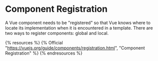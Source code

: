 # Component Registration

A Vue component needs to be "registered" so that Vue knows where to locate its implementation when it is encountered in a template. There are two ways to register components: global and local.

{% resources %}
  {% Official "https://vuejs.org/guide/components/registration.html", "Component Registration" %}
{% endresources %}
